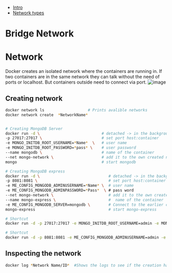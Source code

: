 - [Intro](#intro)
- [Network types](#network-type)



# Bridge Network

# Network
Docker creates an isolated network where the containers are running in. If two containers are in the same network they can talk without the need of ports or localhost.
But containers outside need to connect via port.
![image](https://github.com/Keeriiim/Docker/assets/117115289/3f0cb5dd-42b4-4eea-89d1-e7be20c19c86)  

## Creating network
```bash
docker network ls                   # Prints avalible networks
docker network create  *NetworkName*


# Creating MongoDB Server
docker run -d \                           # detached -> in the background
-p 27017:27017 \                          # set port host:container
-e MONGO_INITDB_ROOT_USERNAME=*Name*  \   # user name
-e MONGO_INITDB_ROOT_PASSWORD=*pass* \    # user password
--name mongodb \                          # name of the container
--net mongo-network \                     # add it to the own created network called mongo-network
mongo                                     # start mongodb

# Creating MongoDB express
docker run -d \                              # detached -> in the background
-p 8081:8081 \                               # set port host:container
-e ME_CONFIG_MONGODB_ADMINUSERNAME=*Name* \  # user name
-e ME_CONFIG_MONGODB_ADMINPASSWORD=*Pass*  \ # pass word
--net mongo-network \                        # add it to the own created network called mongo-network 
--name mongo-express \                       #  name of the container
-e ME_CONFIG_MONGODB_SERVER=mongodb \        # Connect to the earlier created mongo server 
mongo-express                                # start mongo-express

# Shortcut
docker run -d -p 27017:27017 -e MONGO_INITDB_ROOT_USERNAME=admin -e MONGO_INITDB_ROOT_PASSWORD=admin --name mongodb --net mongo-network mongo                                    

# Shortcut
docker run -d -p 8081:8081 -e ME_CONFIG_MONGODB_ADMINUSERNAME=admin -e ME_CONFIG_MONGODB_ADMINPASSWORD=admin --net mongo-network --name mongo-express -e ME_CONFIG_MONGODB_SERVER=mongodb mongo-express 
```

## Inspecting the network
```bash
docker log *Network Name/ID*  #Shows the logs to see if the creation has been successfull
```

